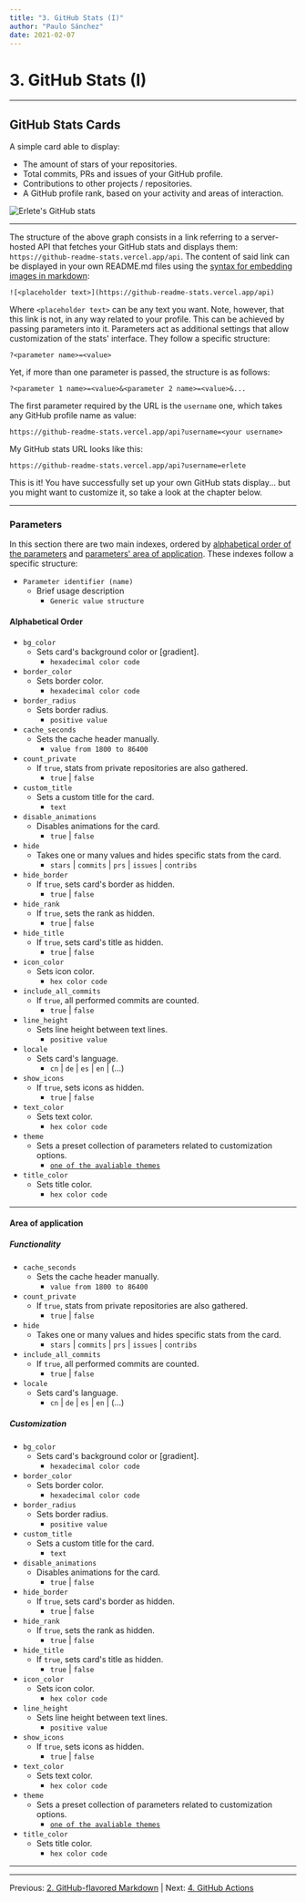 ```yaml
---
title: "3. GitHub Stats (I)"
author: "Paulo Sánchez"
date: 2021-02-07
---
```


# 3. GitHub Stats (I)

***

## GitHub Stats Cards

A simple card able to display:

* The amount of stars of your repositories.
* Total commits, PRs and issues of your GitHub profile.
* Contributions to other projects / repositories.
* A GitHub profile rank, based on your activity and areas of interaction.

![Erlete's GitHub stats](https://github-readme-stats.vercel.app/api?username=erlete)

***

The structure of the above graph consists in a link referring to a server-hosted API that fetches your GitHub stats and displays them: `https://github-readme-stats.vercel.app/api`. The content of said link can be displayed in your own README.md files using the [syntax for embedding images in markdown](https://erlete.github.io/github-customization-guide/guides/markdown-guide.html#image-links):

`![<placeholder text>](https://github-readme-stats.vercel.app/api)`

Where `<placeholder text>` can be any text you want. Note, however, that this link is not, in any way related to your profile. This can be achieved by passing parameters into it. Parameters act as additional settings that allow customization of the stats' interface. They follow a specific structure:

`?<parameter name>=<value>`

Yet, if more than one parameter is passed, the structure is as follows:

`?<parameter 1 name>=<value>&<parameter 2 name>=<value>&...`

The first parameter required by the URL is the `username` one, which takes any GitHub profile name as value:

`https://github-readme-stats.vercel.app/api?username=<your username>`

My GitHub stats URL looks like this:

`https://github-readme-stats.vercel.app/api?username=erlete`

This is it! You have successfully set up your own GitHub stats display... but you might want to customize it, so take a look at the chapter below.

***

### Parameters

In this section there are two main indexes, ordered by [alphabetical order of the parameters](https://erlete.github.io/github-customization-guide/guides/stats-guide-1.html#alphabetical-order) and [parameters' area of application](https://erlete.github.io/github-customization-guide/guides/stats-guide-1.html#area-of-application). These indexes follow a specific structure:

* `Parameter identifier (name)`
	* Brief usage description
		* `Generic value structure`

#### Alphabetical Order

* `bg_color`
	* Sets card's background color or [gradient].
		* `hexadecimal color code`
* `border_color`
	* Sets border color.
		* `hexadecimal color code`
* `border_radius`
	* Sets border radius.
		* `positive value`
* `cache_seconds`
	* Sets the cache header manually.
		* `value from 1800 to 86400`
* `count_private`
	* If `true`, stats from private repositories are also gathered.
		* `true` \| `false`
* `custom_title`
	* Sets a custom title for the card.
		* `text`
* `disable_animations`
	* Disables animations for the card.
		* `true` \| `false`
* `hide`
	* Takes one or many values and hides specific stats from the card.
		* `stars` \| `commits` \| `prs` \| `issues` \| `contribs`
* `hide_border`
	* If `true`, sets card's border as hidden.
		* `true` \| `false`
* `hide_rank`
	* If `true`, sets the rank as hidden.
		* `true` \| `false`
* `hide_title`
	* If `true`, sets card's title as hidden.
		* `true` \| `false`
* `icon_color`
	* Sets icon color.
		* `hex color code`
* `include_all_commits`
	* If `true`, all performed commits are counted.
		* `true` \| `false`
* `line_height`
	* Sets line height between text lines.
		* `positive value`
* `locale`
	* Sets card's language.
		* `cn` \| `de` \| `es` \| `en` \| (...)
* `show_icons`
	* If `true`, sets icons as hidden.
		* `true` \| `false`
* `text_color`
	* Sets text color.
		* `hex color code`
* `theme`
	* Sets a preset collection of parameters related to customization options.
		* [`one of the avaliable themes`](https://github.com/anuraghazra/github-readme-stats/blob/master/themes/README.md#stats)
* `title_color`
	* Sets title color.
		* `hex color code`

***

#### Area of application

##### Functionality

* `cache_seconds`
	* Sets the cache header manually.
		* `value from 1800 to 86400`
* `count_private`
	* If `true`, stats from private repositories are also gathered.
		* `true` \| `false`
* `hide`
	* Takes one or many values and hides specific stats from the card.
		* `stars` \| `commits` \| `prs` \| `issues` \| `contribs`
* `include_all_commits`
	* If `true`, all performed commits are counted.
		* `true` \| `false`
* `locale`
	* Sets card's language.
		* `cn` \| `de` \| `es` \| `en` \| (...)

##### Customization

* `bg_color`
	* Sets card's background color or [gradient].
		* `hexadecimal color code`
* `border_color`
	* Sets border color.
		* `hexadecimal color code`
* `border_radius`
	* Sets border radius.
		* `positive value`
* `custom_title`
	* Sets a custom title for the card.
		* `text`
* `disable_animations`
	* Disables animations for the card.
		* `true` \| `false`
* `hide_border`
	* If `true`, sets card's border as hidden.
		* `true` \| `false`
* `hide_rank`
	* If `true`, sets the rank as hidden.
		* `true` \| `false`
* `hide_title`
	* If `true`, sets card's title as hidden.
		* `true` \| `false`
* `icon_color`
	* Sets icon color.
		* `hex color code`
* `line_height`
	* Sets line height between text lines.
		* `positive value`
* `show_icons`
	* If `true`, sets icons as hidden.
		* `true` \| `false`
* `text_color`
	* Sets text color.
		* `hex color code`
* `theme`
	* Sets a preset collection of parameters related to customization options.
		* [`one of the avaliable themes`](https://github.com/anuraghazra/github-readme-stats/blob/master/themes/README.md#stats)
* `title_color`
	* Sets title color.
		* `hex color code`

***
***

Previous: [2. GitHub-flavored Markdown](https://erlete.github.io/github-customization-guide/guides/markdown-guide.html) | Next: [4. GitHub Actions](https://erlete.github.io/github-customization-guide/guides/actions-guide.html)
